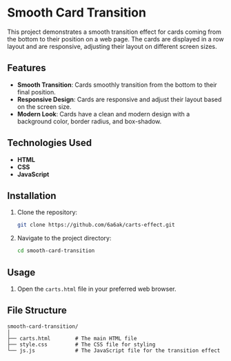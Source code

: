 # Smooth Card Transition

This project demonstrates a smooth transition effect for cards coming from the bottom to their position on a web page. The cards are displayed in a row layout and are responsive, adjusting their layout on different screen sizes.



## Features

- **Smooth Transition**: Cards smoothly transition from the bottom to their final position.
- **Responsive Design**: Cards are responsive and adjust their layout based on the screen size.
- **Modern Look**: Cards have a clean and modern design with a background color, border radius, and box-shadow.

## Technologies Used

- **HTML**
- **CSS**
- **JavaScript**

## Installation

1. Clone the repository:
    ```bash
    git clone https://github.com/6a6ak/carts-effect.git
    ```
2. Navigate to the project directory:
    ```bash
    cd smooth-card-transition
    ```

## Usage

1. Open the `carts.html` file in your preferred web browser.

## File Structure

```plaintext
smooth-card-transition/
│
├── carts.html        # The main HTML file
├── style.css         # The CSS file for styling
└── js.js             # The JavaScript file for the transition effect
